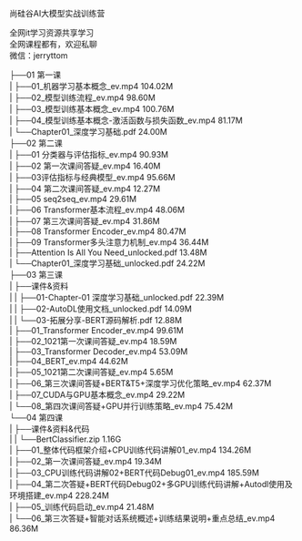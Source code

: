 尚硅谷AI大模型实战训练营

全网it学习资源共享学习<br>全网课程都有，欢迎私聊<br>微信：jerryttom<br>

├──01 第一课<br> | ├──01_机器学习基本概念_ev.mp4 104.02M<br> | ├──02_模型训练流程_ev.mp4 98.60M<br> | ├──03_模型训练基本概念_ev.mp4 100.76M<br> | ├──04_模型训练基本概念-激活函数与损失函数_ev.mp4 81.17M<br> | └──Chapter01_深度学习基础.pdf 24.00M<br> ├──02 第二课<br> | ├──01 分类器与评估指标_ev.mp4 90.93M<br> | ├──02 第一次课间答疑_ev.mp4 16.40M<br> | ├──03评估指标与经典模型_ev.mp4 95.66M<br> | ├──04 第二次课间答疑_ev.mp4 12.27M<br> | ├──05 seq2seq_ev.mp4 29.61M<br> | ├──06 Transformer基本流程_ev.mp4 48.06M<br> | ├──07 第三次课间答疑_ev.mp4 31.86M<br> | ├──08 Transformer Encoder_ev.mp4 80.47M<br> | ├──09 Transformer多头注意力机制_ev.mp4 36.44M<br> | ├──Attention Is All You Need_unlocked.pdf 13.48M<br> | └──Chapter01_深度学习基础_unlocked.pdf 24.22M<br> ├──03 第三课<br> | ├──课件&amp;资料<br> | | ├──01-Chapter-01 深度学习基础_unlocked.pdf 22.39M<br> | | ├──02-AutoDL使用文档_unlocked.pdf 14.09M<br> | | └──03-拓展分享-BERT源码解析.pdf 12.88M<br> | ├──01_Transformer Encoder_ev.mp4 99.61M<br> | ├──02_1021第一次课间答疑_ev.mp4 18.59M<br> | ├──03_Transformer Decoder_ev.mp4 53.09M<br> | ├──04_BERT_ev.mp4 44.62M<br> | ├──05_1021第二次课间答疑_ev.mp4 5.65M<br> | ├──06_第三次课间答疑+BERT&amp;T5+深度学习优化策略_ev.mp4 62.37M<br> | ├──07_CUDA与GPU基本概念_ev.mp4 29.22M<br> | └──08_第四次课间答疑+GPU并行训练策略_ev.mp4 75.42M<br> └──04 第四课<br> | ├──课件&amp;资料&amp;代码<br> | | └──BertClassifier.zip 1.16G<br> | ├──01_整体代码框架介绍+CPU训练代码讲解01_ev.mp4 134.26M<br> | ├──02_第一次课间答疑_ev.mp4 19.34M<br> | ├──03_CPU训练代码讲解02+BERT代码Debug01_ev.mp4 185.59M<br> | ├──04_第二次答疑+BERT代码Debug02+多GPU训练代码讲解+Autodl使用及环境搭建_ev.mp4 228.24M<br> | ├──05_训练代码启动_ev.mp4 21.48M<br> | └──06_第三次答疑+智能对话系统概述+训练结果说明+重点总结_ev.mp4 86.36M